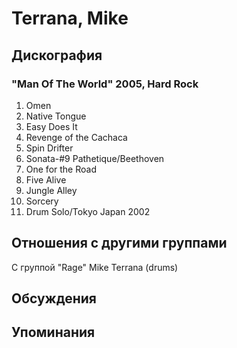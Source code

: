 # Terrana, Mike



## Дискография

### "Man Of The World" 2005, Hard Rock

01. Omen
02. Native Tongue
03. Easy Does It
04. Revenge of the Cachaca
05. Spin Drifter
06. Sonata-#9 Pathetique/Beethoven
07. One for the Road
08. Five Alive
09. Jungle Alley
10. Sorcery
11. Drum Solo/Tokyo Japan 2002


## Отношения с другими группами

C группой "Rage" Mike Terrana (drums)

## Обсуждения


## Упоминания

